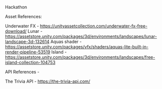 Hackathon

Asset References:

Underwater FX - https://unityassetcollection.com/underwater-fx-free-download/
Lunar - https://assetstore.unity.com/packages/3d/environments/landscapes/lunar-landscape-3d-132614
Aquas shader - https://assetstore.unity.com/packages/vfx/shaders/aquas-lite-built-in-render-pipeline-53519
Island - https://assetstore.unity.com/packages/3d/environments/landscapes/free-island-collection-104753

API References - 

The Trivia API - https://the-trivia-api.com/